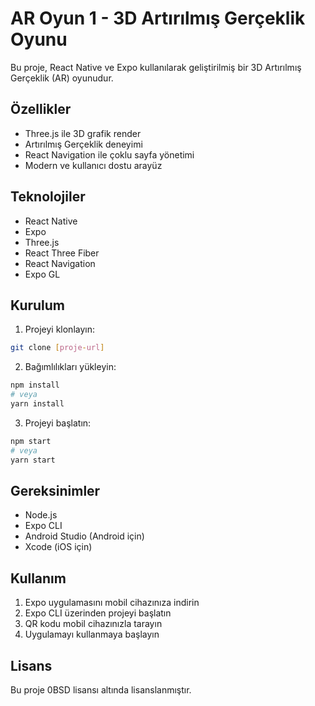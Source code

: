 # AR Oyun 1 - 3D Artırılmış Gerçeklik Oyunu

Bu proje, React Native ve Expo kullanılarak geliştirilmiş bir 3D Artırılmış Gerçeklik (AR) oyunudur.

## Özellikler

- Three.js ile 3D grafik render
- Artırılmış Gerçeklik deneyimi
- React Navigation ile çoklu sayfa yönetimi
- Modern ve kullanıcı dostu arayüz

## Teknolojiler

- React Native
- Expo
- Three.js
- React Three Fiber
- React Navigation
- Expo GL

## Kurulum

1. Projeyi klonlayın:
```bash
git clone [proje-url]
```

2. Bağımlılıkları yükleyin:
```bash
npm install
# veya
yarn install
```

3. Projeyi başlatın:
```bash
npm start
# veya
yarn start
```

## Gereksinimler

- Node.js
- Expo CLI
- Android Studio (Android için)
- Xcode (iOS için)

## Kullanım

1. Expo uygulamasını mobil cihazınıza indirin
2. Expo CLI üzerinden projeyi başlatın
3. QR kodu mobil cihazınızla tarayın
4. Uygulamayı kullanmaya başlayın

## Lisans

Bu proje 0BSD lisansı altında lisanslanmıştır.
